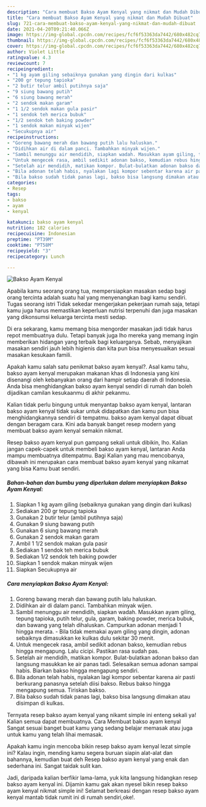 ```yaml
---
description: "Cara membuat Bakso Ayam Kenyal yang nikmat dan Mudah Dibuat"
title: "Cara membuat Bakso Ayam Kenyal yang nikmat dan Mudah Dibuat"
slug: 721-cara-membuat-bakso-ayam-kenyal-yang-nikmat-dan-mudah-dibuat
date: 2021-04-20T09:21:40.066Z
image: https://img-global.cpcdn.com/recipes/fcf6f53363da7442/680x482cq70/bakso-ayam-kenyal-foto-resep-utama.jpg
thumbnail: https://img-global.cpcdn.com/recipes/fcf6f53363da7442/680x482cq70/bakso-ayam-kenyal-foto-resep-utama.jpg
cover: https://img-global.cpcdn.com/recipes/fcf6f53363da7442/680x482cq70/bakso-ayam-kenyal-foto-resep-utama.jpg
author: Violet Little
ratingvalue: 4.3
reviewcount: 7
recipeingredient:
- "1 kg ayam giling sebaiknya gunakan yang dingin dari kulkas"
- "200 gr tepung tapioka"
- "2 butir telur ambil putihnya saja"
- "9 siung bawang putih"
- "6 siung bawang merah"
- "2 sendok makan garam"
- "1 1/2 sendok makan gula pasir"
- "1 sendok teh merica bubuk"
- "1/2 sendok teh baking powder"
- "1 sendok makan minyak wijen"
- "Secukupnya air"
recipeinstructions:
- "Goreng bawang merah dan bawang putih lalu haluskan."
- "Didihkan air di dalam panci. Tambahkan minyak wijen."
- "Sambil menunggu air mendidih, siapkan wadah. Masukkan ayam giling, tepung tapioka, putih telur, gula, garam, baking powder, merica bubuk, dan bawang yang telah dihaluskan. Campurkan adonan menjadi 1 hingga merata. Bila tidak memakai ayam giling yang dingin, adonan sebaiknya dimasukkan ke kulkas dulu sekitar 30 menit."
- "Untuk mengecek rasa, ambil sedikit adonan bakso, kemudian rebus hingga mengapung. Lalu cicipi. Pastikan rasa sudah pas."
- "Setelah air mendidih, matikan kompor. Bulat-bulatkan adonan bakso dan langsung masukkan ke air panas tadi. Selesaikan semua adonan sampai habis. Biarkan bakso hingga mengapung sendiri."
- "Bila adonan telah habis, nyalakan lagi kompor sebentar karena air pasti berkurang panasnya setelah diisi bakso. Rebus bakso hingga mengapung semua. Tiriskan bakso."
- "Bila bakso sudah tidak panas lagi, bakso bisa langsung dimakan atau disimpan di kulkas."
categories:
- Resep
tags:
- bakso
- ayam
- kenyal

katakunci: bakso ayam kenyal 
nutrition: 182 calories
recipecuisine: Indonesian
preptime: "PT39M"
cooktime: "PT58M"
recipeyield: "3"
recipecategory: Lunch

---
```



![Bakso Ayam Kenyal](https://img-global.cpcdn.com/recipes/fcf6f53363da7442/680x482cq70/bakso-ayam-kenyal-foto-resep-utama.jpg)

Apabila kamu seorang orang tua, mempersiapkan masakan sedap bagi orang tercinta adalah suatu hal yang menyenangkan bagi kamu sendiri. Tugas seorang istri Tidak sekedar mengerjakan pekerjaan rumah saja, tetapi kamu juga harus memastikan keperluan nutrisi terpenuhi dan juga masakan yang dikonsumsi keluarga tercinta mesti sedap.

Di era  sekarang, kamu memang bisa mengorder masakan jadi tidak harus repot membuatnya dulu. Tetapi banyak juga lho mereka yang memang ingin memberikan hidangan yang terbaik bagi keluarganya. Sebab, menyajikan masakan sendiri jauh lebih higienis dan kita pun bisa menyesuaikan sesuai masakan kesukaan famili. 



Apakah kamu salah satu penikmat bakso ayam kenyal?. Asal kamu tahu, bakso ayam kenyal merupakan makanan khas di Indonesia yang kini disenangi oleh kebanyakan orang dari hampir setiap daerah di Indonesia. Anda bisa menghidangkan bakso ayam kenyal sendiri di rumah dan boleh dijadikan camilan kesukaanmu di akhir pekanmu.

Kalian tidak perlu bingung untuk menyantap bakso ayam kenyal, lantaran bakso ayam kenyal tidak sukar untuk didapatkan dan kamu pun bisa menghidangkannya sendiri di tempatmu. bakso ayam kenyal dapat dibuat dengan beragam cara. Kini ada banyak banget resep modern yang membuat bakso ayam kenyal semakin nikmat.

Resep bakso ayam kenyal pun gampang sekali untuk dibikin, lho. Kalian jangan capek-capek untuk membeli bakso ayam kenyal, lantaran Anda mampu membuatnya ditempatmu. Bagi Kalian yang mau mencobanya, dibawah ini merupakan cara membuat bakso ayam kenyal yang nikamat yang bisa Kamu buat sendiri.

<!--inarticleads1-->

##### Bahan-bahan dan bumbu yang diperlukan dalam menyiapkan Bakso Ayam Kenyal:

1. Siapkan 1 kg ayam giling (sebaiknya gunakan yang dingin dari kulkas)
1. Sediakan 200 gr tepung tapioka
1. Gunakan 2 butir telur (ambil putihnya saja)
1. Gunakan 9 siung bawang putih
1. Gunakan 6 siung bawang merah
1. Gunakan 2 sendok makan garam
1. Ambil 1 1/2 sendok makan gula pasir
1. Sediakan 1 sendok teh merica bubuk
1. Sediakan 1/2 sendok teh baking powder
1. Siapkan 1 sendok makan minyak wijen
1. Siapkan Secukupnya air




<!--inarticleads2-->

##### Cara menyiapkan Bakso Ayam Kenyal:

1. Goreng bawang merah dan bawang putih lalu haluskan.
1. Didihkan air di dalam panci. Tambahkan minyak wijen.
1. Sambil menunggu air mendidih, siapkan wadah. Masukkan ayam giling, tepung tapioka, putih telur, gula, garam, baking powder, merica bubuk, dan bawang yang telah dihaluskan. Campurkan adonan menjadi 1 hingga merata. - Bila tidak memakai ayam giling yang dingin, adonan sebaiknya dimasukkan ke kulkas dulu sekitar 30 menit.
1. Untuk mengecek rasa, ambil sedikit adonan bakso, kemudian rebus hingga mengapung. Lalu cicipi. Pastikan rasa sudah pas.
1. Setelah air mendidih, matikan kompor. Bulat-bulatkan adonan bakso dan langsung masukkan ke air panas tadi. Selesaikan semua adonan sampai habis. Biarkan bakso hingga mengapung sendiri.
1. Bila adonan telah habis, nyalakan lagi kompor sebentar karena air pasti berkurang panasnya setelah diisi bakso. Rebus bakso hingga mengapung semua. Tiriskan bakso.
1. Bila bakso sudah tidak panas lagi, bakso bisa langsung dimakan atau disimpan di kulkas.




Ternyata resep bakso ayam kenyal yang nikamt simple ini enteng sekali ya! Kalian semua dapat membuatnya. Cara Membuat bakso ayam kenyal Sangat sesuai banget buat kamu yang sedang belajar memasak atau juga untuk kamu yang telah lihai memasak.

Apakah kamu ingin mencoba bikin resep bakso ayam kenyal lezat simple ini? Kalau ingin, mending kamu segera buruan siapin alat-alat dan bahannya, kemudian buat deh Resep bakso ayam kenyal yang enak dan sederhana ini. Sangat taidak sulit kan. 

Jadi, daripada kalian berfikir lama-lama, yuk kita langsung hidangkan resep bakso ayam kenyal ini. Dijamin kamu gak akan nyesel bikin resep bakso ayam kenyal nikmat simple ini! Selamat berkreasi dengan resep bakso ayam kenyal mantab tidak rumit ini di rumah sendiri,oke!.

